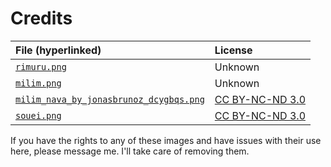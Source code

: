 # Credits

| File (hyperlinked)                                                                                         | License                                                               |
|:---------------------------------------------------------------------------------------------------------- |:--------------------------------------------------------------------- |
| [`rimuru.png`](https://wall.alphacoders.com/big.php?i=1139543)                                             | Unknown                                                               |
| [`milim.png`](https://www.reddit.com/r/TenseiSlime/comments/gs32td/milim_nava_oc_backgroundwallpaper/)     | Unknown                                                               |
| [`milim_nava_by_jonasbrunoz_dcygbqs.png`](https://www.deviantart.com/jonasbrunoz/art/Milim-Nava-783462772) | [CC BY-NC-ND 3.0](https://creativecommons.org/licenses/by-nc-nd/3.0/) |
| [`souei.png`](https://www.deviantart.com/tanakitint/art/Souei-Tensei-Slime-Minimalist-Wallpaper-817478063) | [CC BY-NC-ND 3.0](https://creativecommons.org/licenses/by-nc-nd/3.0/) |

If you have the rights to any of these images and have issues with their use here, please message me. I'll take care of removing them.
